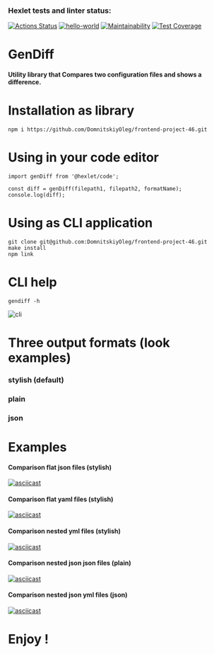 ### Hexlet tests and linter status:
[![Actions Status](https://github.com/DomnitskiyOleg/frontend-project-46/workflows/hexlet-check/badge.svg)](https://github.com/DomnitskiyOleg/frontend-project-46/actions)
[![hello-world](https://github.com/DomnitskiyOleg/frontend-project-46/actions/workflows/internal-check.yml/badge.svg)](https://github.com/DomnitskiyOleg/frontend-project-46/actions)
[![Maintainability](https://api.codeclimate.com/v1/badges/628857704952f6a7369e/maintainability)](https://codeclimate.com/github/DomnitskiyOleg/frontend-project-46/maintainability)
[![Test Coverage](https://api.codeclimate.com/v1/badges/628857704952f6a7369e/test_coverage)](https://codeclimate.com/github/DomnitskiyOleg/frontend-project-46/test_coverage)
# GenDiff
#### Utility library that Compares two configuration files and shows a difference.
# Installation as library
```
npm i https://github.com/DomnitskiyOleg/frontend-project-46.git
```
# Using in your code editor
```
import genDiff from '@hexlet/code';

const diff = genDiff(filepath1, filepath2, formatName);
console.log(diff);
```
# Using as CLI application 
```
git clone git@github.com:DomnitskiyOleg/frontend-project-46.git
make install
npm link
```
# CLI help
```
gendiff -h
```
![cli](https://user-images.githubusercontent.com/119673815/226543605-8fb24c3d-1f39-495d-95d8-47b38ace9a64.jpg)

# Three output formats (look examples)
### stylish (default)
### plain
### json


# Examples
#### Comparison flat json files (stylish)
[![asciicast](https://asciinema.org/a/566946.svg)](https://asciinema.org/a/566946)
#### Comparison flat yaml files (stylish)
[![asciicast](https://asciinema.org/a/567409.svg)](https://asciinema.org/a/567409)
#### Comparison nested  yml files (stylish)
[![asciicast](https://asciinema.org/a/568032.svg)](https://asciinema.org/a/568032)
#### Comparison nested json json files (plain)
[![asciicast](https://asciinema.org/a/568504.svg)](https://asciinema.org/a/568504)
#### Comparison nested json yml files (json)
[![asciicast](https://asciinema.org/a/568774.svg)](https://asciinema.org/a/568774)

# Enjoy !